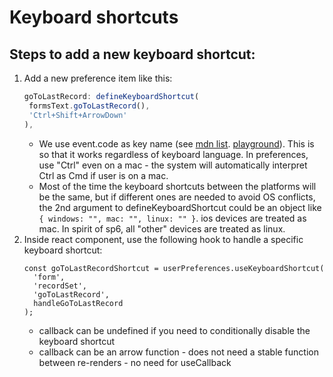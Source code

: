 # Keyboard shortcuts

## Steps to add a new keyboard shortcut:

1. Add a new preference item like this:
   ```ts
   goToLastRecord: defineKeyboardShortcut(
    formsText.goToLastRecord(),
    'Ctrl+Shift+ArrowDown'
   ),
   ```
   - We use event.code as key name (see
     [mdn list](https://developer.mozilla.org/en-US/docs/Web/API/UI_Events/Keyboard_event_code_values).
     [playground](https://www.toptal.com/developers/keycode)). This is so that
     it works regardless of keyboard language. In preferences, use "Ctrl" even
     on a mac - the system will automatically interpret Ctrl as Cmd if user is
     on a mac.
   - Most of the time the keyboard shortcuts between the platforms will be the
     same, but if different ones are needed to avoid OS conflicts, the 2nd
     argument to defineKeyboardShortcut could be an object like
     `{ windows: "", mac: "", linux: "" }`. ios devices are treated as mac. In
     spirit of sp6, all "other" devices are treated as linux.
2. Inside react component, use the following hook to handle a specific keyboard
   shortcut:
   ```tsx
   const goToLastRecordShortcut = userPreferences.useKeyboardShortcut(
     'form',
     'recordSet',
     'goToLastRecord',
     handleGoToLastRecord
   );
   ```
   - callback can be undefined if you need to conditionally disable the keyboard
     shortcut
   - callback can be an arrow function - does not need a stable function between
     re-renders - no need for useCallback
